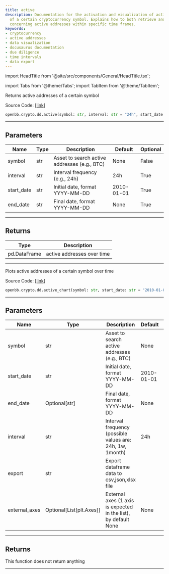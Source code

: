 ```yaml
---
title: active
description: Documentation for the activation and visualization of active addresses
  of a certain cryptocurrency symbol. Explains how to both retrieve and chart data
  concerning active addresses within specific time frames.
keywords:
- cryptocurrency
- active addresses
- data visualization
- docusaurus documentation
- due diligence
- time intervals
- data export
---
```


import HeadTitle from '@site/src/components/General/HeadTitle.tsx';

<HeadTitle title="crypto.dd.active - Reference | OpenBB SDK Docs" />

import Tabs from '@theme/Tabs';
import TabItem from '@theme/TabItem';

<Tabs>
<TabItem value="model" label="Model" default>

Returns active addresses of a certain symbol

Source Code: [[link](https://github.com/OpenBB-finance/OpenBB/tree/main/openbb_terminal/cryptocurrency/due_diligence/glassnode_model.py#L311)]

```python
openbb.crypto.dd.active(symbol: str, interval: str = "24h", start_date: str = "2010-01-01", end_date: Optional[str] = None)
```

---

## Parameters

| Name | Type | Description | Default | Optional |
| ---- | ---- | ----------- | ------- | -------- |
| symbol | str | Asset to search active addresses (e.g., BTC) | None | False |
| interval | str | Interval frequency (e.g., 24h) | 24h | True |
| start_date | str | Initial date, format YYYY-MM-DD | 2010-01-01 | True |
| end_date | str | Final date, format YYYY-MM-DD | None | True |


---

## Returns

| Type | Description |
| ---- | ----------- |
| pd.DataFrame | active addresses over time |
---

</TabItem>
<TabItem value="view" label="Chart">

Plots active addresses of a certain symbol over time

Source Code: [[link](https://github.com/OpenBB-finance/OpenBB/tree/main/openbb_terminal/cryptocurrency/due_diligence/glassnode_view.py#L32)]

```python
openbb.crypto.dd.active_chart(symbol: str, start_date: str = "2010-01-01", end_date: Optional[str] = None, interval: str = "24h", export: str = "", external_axes: Optional[List[matplotlib.axes._axes.Axes]] = None)
```

---

## Parameters

| Name | Type | Description | Default | Optional |
| ---- | ---- | ----------- | ------- | -------- |
| symbol | str | Asset to search active addresses (e.g., BTC) | None | False |
| start_date | str | Initial date, format YYYY-MM-DD | 2010-01-01 | True |
| end_date | Optional[str] | Final date, format YYYY-MM-DD | None | True |
| interval | str | Interval frequency (possible values are: 24h, 1w, 1month) | 24h | True |
| export | str | Export dataframe data to csv,json,xlsx file |  | True |
| external_axes | Optional[List[plt.Axes]] | External axes (1 axis is expected in the list), by default None | None | True |


---

## Returns

This function does not return anything

---

</TabItem>
</Tabs>
